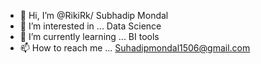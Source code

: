 - 👋 Hi, I’m @RikiRk/ Subhadip Mondal
- 👀 I’m interested in ... Data Science
- 🌱 I’m currently learning ... BI tools 
- 📫 How to reach me ... Suhadipmondal1506@gmail.com

<!---
RikiRk/RikiRk is a ✨ special ✨ repository because its `README.md` (this file) appears on your GitHub profile.
You can click the Preview link to take a look at your changes.
--->
